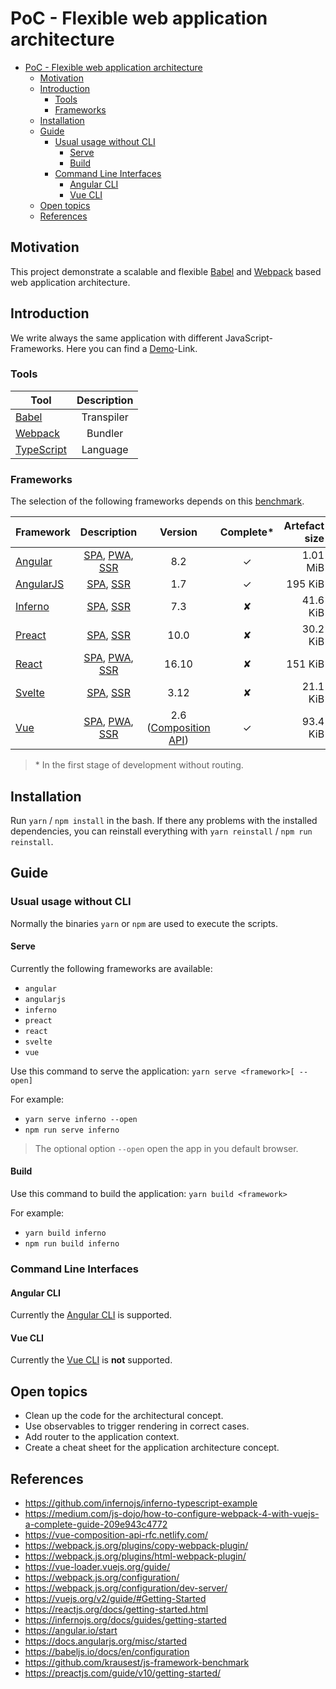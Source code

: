 # PoC - Flexible web application architecture

- [PoC - Flexible web application architecture](#poc---flexible-web-application-architecture)
  - [Motivation](#motivation)
  - [Introduction](#introduction)
    - [Tools](#tools)
    - [Frameworks](#frameworks)
  - [Installation](#installation)
  - [Guide](#guide)
    - [Usual usage without CLI](#usual-usage-without-cli)
      - [Serve](#serve)
      - [Build](#build)
    - [Command Line Interfaces](#command-line-interfaces)
      - [Angular CLI](#angular-cli)
      - [Vue CLI](#vue-cli)
  - [Open topics](#open-topics)
  - [References](#references)

## Motivation

This project demonstrate a scalable and flexible [Babel] and [Webpack] based web application architecture.

## Introduction

We write always the same application with different JavaScript-Frameworks. Here you can find a [Demo]-Link.

### Tools

| Tool         | Description |
| ------------ | :---------: |
| [Babel]      | Transpiler  |
| [Webpack]    |   Bundler   |
| [TypeScript] |  Language   |

### Frameworks

The selection of the following frameworks depends on this [benchmark](https://krausest.github.io/js-framework-benchmark/2019/table_chrome_77.html).

| Framework   |     Description     |         Version         | Complete\* | Artefact size | Upcomming time |
| ----------- | :-----------------: | :---------------------: | :--------: | ------------: | -------------: |
| [Angular]   | [SPA], [PWA], [SSR] |           8.2           |     ✓      |      1.01 MiB |        ~125 ms |
| [AngularJS] |    [SPA], [SSR]     |           1.7           |     ✓      |       195 KiB |         ~35 ms |
| [Inferno]   |    [SPA], [SSR]     |           7.3           |     ✘      |      41.6 KiB |          ~3 ms |
| [Preact]    |    [SPA], [SSR]     |          10.0           |     ✘      |      30.2 KiB |          ~3 ms |
| [React]     | [SPA], [PWA], [SSR] |          16.10          |     ✘      |       151 KiB |          ~8 ms |
| [Svelte]    |    [SPA], [SSR]     |          3.12           |     ✘      |      21.1 KiB |          ~3 ms |
| [Vue]       | [SPA], [PWA], [SSR] | 2.6 ([Composition API]) |     ✓      |      93.4 KiB |         ~10 ms |

> \* In the first stage of development without routing.

## Installation

Run `yarn` / `npm install` in the bash. If there any problems with the installed dependencies, you can reinstall everything with `yarn reinstall` / `npm run reinstall`.

## Guide

### Usual usage without CLI

Normally the binaries `yarn` or `npm` are used to execute the scripts.

#### Serve

Currently the following frameworks are available:

- `angular`
- `angularjs`
- `inferno`
- `preact`
- `react`
- `svelte`
- `vue`

Use this command to serve the application: `yarn serve <framework>[ --open]`

For example:

- `yarn serve inferno --open`
- `npm run serve inferno`

> The optional option `--open` open the app in you default browser.

#### Build

Use this command to build the application: `yarn build <framework>`

For example:

- `yarn build inferno`
- `npm run build inferno`

### Command Line Interfaces

#### Angular CLI

Currently the [Angular CLI] is supported.

#### Vue CLI

Currently the [Vue CLI] is **not** supported.

## Open topics

- Clean up the code for the architectural concept.
- Use observables to trigger rendering in correct cases.
- Add router to the application context.
- Create a cheat sheet for the application architecture concept.

## References

- https://github.com/infernojs/inferno-typescript-example
- https://medium.com/js-dojo/how-to-configure-webpack-4-with-vuejs-a-complete-guide-209e943c4772
- https://vue-composition-api-rfc.netlify.com/
- https://webpack.js.org/plugins/copy-webpack-plugin/
- https://webpack.js.org/plugins/html-webpack-plugin/
- https://vue-loader.vuejs.org/guide/
- https://webpack.js.org/configuration/
- https://webpack.js.org/configuration/dev-server/
- https://vuejs.org/v2/guide/#Getting-Started
- https://reactjs.org/docs/getting-started.html
- https://infernojs.org/docs/guides/getting-started
- https://angular.io/start
- https://docs.angularjs.org/misc/started
- https://babeljs.io/docs/en/configuration
- https://github.com/krausest/js-framework-benchmark
- https://preactjs.com/guide/v10/getting-started/

[babel]: https://babeljs.io
[typescript]: https:/typescriptlang.org
[webpack]: https://webpack.js.org
[angular]: https://angular.io
[angularjs]: https://angularjs.org
[inferno]: https://infernojs.org
[preact]: https://preactjs.com
[react]: https://reactjs.org
[vue]: https://vuejs.org
[spa]: https://en.wikipedia.org/wiki/Single-page_application
[pwa]: https://de.wikipedia.org/wiki/Progressive_Web_App
[composition api]: https://vue-composition-api-rfc.netlify.com
[js-benchmark]: https://krausest.github.io/js-framework-benchmark/2019/table_chrome_77.html
[angular cli]: https://cli.angular.io
[vue cli]: https://cli.vuejs.org
[svelte]: https://svelte.dev
[svelte-loader]: https://github.com/sveltejs/svelte-loader
[babel-loader]: https://github.com/babel/babel-loader
[ssr]: https://medium.com/@baphemot/whats-server-side-rendering-and-do-i-need-it-cb42dc059b38
[demo]: http://github.modevel.de/poc
